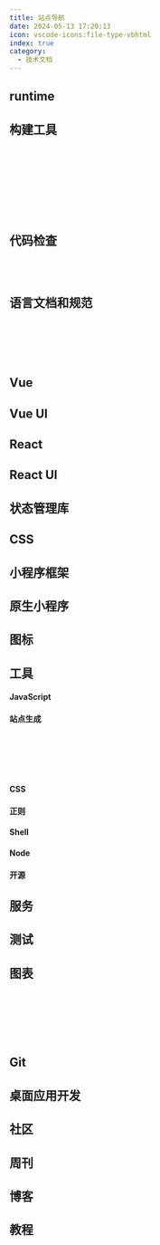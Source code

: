 ```yaml
---
title: 站点导航
date: 2024-05-13 17:20:13
icon: vscode-icons:file-type-vbhtml
index: true
category:
  - 技术文档
---
```


## runtime

<VPCard
  title="Node"
  desc=" JavaScript 运行环境"
  logo="assets/icon/node.png"
  link="https://nodejs.org/en"
  background="var(--vp-card-bg-color)"
  color="var(--vp-card-color)"
/>
<VPCard
  title="Deno"
  desc="Node升级版,不依赖于npm"
  logo="assets/icon/deno.png"
  link="https://deno.com/"
  background="var(--vp-card-bg-color)"
  color="var(--vp-card-color)"
/>

## 构建工具

<VPCard    
  title="vite"    
  desc="极速的现代化前端构建工具"    
  logo="assets/icon/vite.png"    
  link="https://cn.vitejs.dev/"    
  background="var(--vp-card-bg-color)"    
  color="var(--vp-card-color)"    
/>    
<VPCard    
  title="webpack"    
  desc="高度可配置的模块打包器"    
  logo="assets/icon/webpack.png"    
  link="https://webpack.js.org/"    
  background="var(--vp-card-bg-color)"    
  color="var(--vp-card-color)"    
/>    
<VPCard    
  title="parcel"    
  desc="极速、零配置的打包工具, 支持自动转换资源, 无需配置即可使用"    
  logo="assets/icon/parcel.avif"    
  link="https://parceljs.org/"    
  background="var(--vp-card-bg-color)"    
  color="var(--vp-card-color)"    
/>    
<VPCard    
  title="rollup"    
  desc="专注于 ES6 模块的打包器"    
  logo="assets/icon/rollup.png"    
  link="https://rollupjs.org/"    
  background="var(--vp-card-bg-color)"    
  color="var(--vp-card-color)"    
/>    
<VPCard    
  title="esbuild"    
  desc="极速的 Go 语言打包器和压缩器"    
  logo="assets/icon/esbuild.png"    
  link="https://esbuild.github.io/"    
  background="var(--vp-card-bg-color)"    
  color="var(--vp-card-color)"    
/>    
<VPCard    
  title="tsup"    
  desc="零配置TypeScript打包工具, 用于快速打包和发布TypeScript库"    
  logo="assets/icon/tsup.png"    
  link="https://tsup.egoist.dev/"    
  background="var(--vp-card-bg-color)"    
  color="var(--vp-card-color)"    
/>    
<VPCard    
  title="unbuild"    
  desc="用于库和框架的快速打包器"    
  logo="assets/icon/unbuild.png"    
  link="https://github.com/unjs/unbuild"    
  background="var(--vp-card-bg-color)"    
  color="var(--vp-card-color)"    
/>    
<VPCard    
  title="turbo"    
  desc="基于 Vite 的极速构建工具"    
  logo="assets/icon/turbo.svg"    
  link="https://turbo.build/"    
  background="var(--vp-card-bg-color)"    
  color="var(--vp-card-color)"    
/>

## 代码检查

<VPCard  
  title="Standard JS"  
  desc="一套简单的 JavaScript 代码风格指南"  
  logo="assets/icon/standardjs.svg"  
  link="https://standardjs.com/"  
  background="var(--vp-card-bg-color)"  
  color="var(--vp-card-color)"  
/>  
<VPCard  
  title="Stylelint"  
  desc="现代 CSS/SCSS/Less 代码风格检查工具"  
  logo="assets/icon/stylelint.svg"  
  link="https://stylelint.docschina.org/"  
  background="var(--vp-card-bg-color)"  
  color="var(--vp-card-color)"  
/>  
<VPCard  
  title="ESLint"  
  desc="可扩展的 JavaScript 代码检查工具"  
  logo="assets/icon/eslint.svg"  
  link="https://zh-hans.eslint.org/"  
  background="var(--vp-card-bg-color)"  
  color="var(--vp-card-color)"  
/>

## 语言文档和规范

<VPCard  
  title="ECMAScript"
  desc="ECMAScript 标准"  
  logo="assets/icon/standardjs.svg"  
  link="https://tc39.es/ecma262/"  
  background="var(--vp-card-bg-color)"  
  color="var(--vp-card-color)"  
/>  
<VPCard  
  title="MDN"  
  desc="提供 Web 技术文档，学习 Web 开发的最佳实践"  
  logo="assets/icon/stylelint.svg"  
  link="https://developer.mozilla.org/zh-CN/docs/Web"  
  background="var(--vp-card-bg-color)"  
  color="var(--vp-card-color)"  
/>  
<VPCard  
  title="TypeScript"  
  desc="TypeScript 是带有类型语法的 JavaScript"  
  logo="assets/icon/typescript.png"  
  link="https://www.typescriptlang.org/"  
  background="var(--vp-card-bg-color)"  
  color="var(--vp-card-color)"  
/>
<VPCard  
  title="Rust"  
  desc="一门帮助每个人构建可靠且高效软件能力的语言"  
  logo="assets/icon/rust.svg"  
  link="https://www.rust-lang.org/"  
  background="var(--vp-card-bg-color)"  
  color="var(--vp-card-color)"  
/>
<VPCard  
  title="GraphQL"
  desc="一种用于 API 的查询语言"  
  logo="assets/icon/graphql.svg"  
  link="http://graphql.cn/"  
  background="var(--vp-card-bg-color)"  
  color="var(--vp-card-color)"  
/>  
<VPCard  
  title="JSON Schema"  
  desc="JSON Schema 是一个词汇表，可以验证、注释和操作 JSON 文档"  
  logo="assets/icon/json-schema.svg"  
  link="http://json-schema.org/"  
  background="var(--vp-card-bg-color)"  
  color="var(--vp-card-color)"  
/>  
<VPCard  
  title="CSS"  
  desc="CSS 规范说明"  
  logo="assets/icon/w3c.svg"  
  link="https://www.w3.org/Style/CSS/specs.en.html"  
  background="var(--vp-card-bg-color)"  
  color="var(--vp-card-color)"  
/>
<VPCard  
  title="OpenAPI"  
  desc="OpenAPI 规范为 RESTful API 定义了一个与语言无关的标准接口"  
  logo="assets/icon/openapi.png"  
  link="https://swagger.io/docs/specification/about/"  
  background="var(--vp-card-bg-color)"  
  color="var(--vp-card-color)"  
/>

## Vue

<VPCard  
  title="Vue 2"  
  desc="渐进式JavaScript框架，易于学习和使用"  
  logo="assets/icon/vue.svg"
  link="https://v2.cn.vuejs.org/"  
  background="var(--vp-card-bg-color)"  
  color="var(--vp-card-color)"  
/>  
  
<VPCard  
  title="Vue 3"  
  desc="Vue的下一个版本，更小、更快、更强大"  
  logo="assets/icon/vue.svg"
  link="https://cn.vuejs.org/"  
  background="var(--vp-card-bg-color)"  
  color="var(--vp-card-color)"  
/>  
  
<VPCard  
  title="Vue Devtools"  
  desc="开发者工具，帮助你调试Vue应用"  
  logo="assets/icon/vue-devtools.svg"
  link="https://devtools.vuejs.org/zh/"  
  background="var(--vp-card-bg-color)"  
  color="var(--vp-card-color)"  
/>  
  
<VPCard  
  title="Vue CLI"  
  desc="Vue的标准工具集，用于构建新项目"  
  logo="assets/icon/vue.svg" 
  link="https://cli.vuejs.org/zh/"  
  background="var(--vp-card-bg-color)"  
  color="var(--vp-card-color)"  
/>  
  
<VPCard  
  title="Vue Loader"  
  desc="Webpack的加载器，支持.vue文件"  
  logo="assets/icon/vue.svg"  
  link="https://vue-loader.vuejs.org/zh/"  
  background="var(--vp-card-bg-color)"  
  color="var(--vp-card-color)"  
/>  
  
<VPCard  
  title="Vue Router"  
  desc="Vue的官方路由管理器"  
  logo="assets/icon/vue.svg"
  link="https://router.vuejs.org/zh/"  
  background="var(--vp-card-bg-color)"  
  color="var(--vp-card-color)"  
/>  
  
<VPCard  
  title="Vue 服务器端渲染"  
  desc="Vue的服务器端渲染指南"  
  logo="assets/icon/vue.svg"
  link="https://v2.ssr.vuejs.org/zh/"  
  background="var(--vp-card-bg-color)"  
  color="var(--vp-card-color)"  
/>  
  
<VPCard  
  title="vue-use"  
  desc="Vue的组合式API实用工具库"  
  logo="assets/icon/vue.svg"
  link="https://vueuse.org/"  
  background="var(--vp-card-bg-color)"  
  color="var(--vp-card-color)"  
/>

<VPCard  
  title="Nuxt.js"  
  desc="基于 Vue.js 的一站式解决方案"  
  logo="assets/icon/nuxt.svg"
  link="https://v2.nuxt.com/"  
  background="var(--vp-card-bg-color)"  
  color="var(--vp-card-color)"  
/>

## Vue UI

<VPCard
  title="element-plus"
  desc=""
  logo="assets/icon/element-plus.png"
  link="https://element-plus.org/"
  background="var(--vp-card-bg-color)"
  color="var(--vp-card-color)"
/>
<VPCard
  title="naive UI"
  desc=""
  logo="assets/icon/naiveui.svg"
  link="https://www.naiveui.com/"
  background="var(--vp-card-bg-color)"
  color="var(--vp-card-color)"
/>
<VPCard
  title="vant"
  desc=""
  logo="assets/icon/vant.png"
  link="https://vant-ui.github.io/vant/"
  background="var(--vp-card-bg-color)"
  color="var(--vp-card-color)"
/>
<VPCard
  title="cube ui"
  desc=""
  logo="assets/icon/cube-ui.png"
  link="https://didi.github.io/cube-ui/"
  background="var(--vp-card-bg-color)"
  color="var(--vp-card-color)"
/>

## React

<VPCard  
  title="React"  
  desc="用于构建用户界面的JavaScript库"  
  logo="assets/icon/react.svg"
  link="https://zh-hans.react.dev/"  
  background="var(--vp-card-bg-color)"  
  color="var(--vp-card-color)"  
/>  
  
<VPCard  
  title="React Router 6"  
  desc="React的官方路由库，用于构建单页面应用"  
  logo="assets/icon/react-router.svg"
  link="https://reactrouter.com/en/main"  
  background="var(--vp-card-bg-color)"  
  color="var(--vp-card-color)"  
/>  
  
<VPCard  
  title="react-use"  
  desc="React Hooks的实用函数库"  
  logo="assets/icon/react-use.png"
  link="http://streamich.github.io/react-use"  
  background="var(--vp-card-bg-color)"  
  color="var(--vp-card-color)"  
/>  
  
<VPCard  
  title="react-hook-form"  
  desc="高性能的表单钩子库"  
  logo="assets/icon/react-hook-form.png"
  link="https://react-hook-form.com/"  
  background="var(--vp-card-bg-color)"  
  color="var(--vp-card-color)"  
/>  
  
<VPCard  
  title="ahooks"  
  desc="React Hooks的集合库"
  logo="assets/icon/ahooks.svg"
  link="https://ahooks.js.org/"  
  background="var(--vp-card-bg-color)"  
  color="var(--vp-card-color)"  
/>  
  
<VPCard  
  title="umijs"  
  desc="企业级前端应用框架"  
  logo="assets/icon/umi.png"
  link="https://umijs.org/"  
  background="var(--vp-card-bg-color)"  
  color="var(--vp-card-color)"  
/>  
  
<VPCard  
  title="formily"  
  desc="企业级表单解决方案"  
  logo="assets/icon/formily.png"
  link="https://v2.formilyjs.org/"  
  background="var(--vp-card-bg-color)"  
  color="var(--vp-card-color)"  
/>  
  
<VPCard  
  title="react-dnd"  
  desc="React的拖放（Drag and Drop）库"  
  logo="assets/icon/react-dnd.png"
  link="https://react-dnd.github.io/react-dnd/"  
  background="var(--vp-card-bg-color)"  
  color="var(--vp-card-color)"  
/>  
  
<VPCard  
  title="recoil"  
  desc="React的状态管理库"  
  logo="assets/icon/recoilijs.png"
  link="https://recoiljs.org/"  
  background="var(--vp-card-bg-color)"  
  color="var(--vp-card-color)"  
/>  
  
<VPCard  
  title="swr"  
  desc="基于fetch的React数据获取库"  
  logo="assets/icon/swr.png"
  link="https://swr.vercel.app/"  
  background="var(--vp-card-bg-color)"  
  color="var(--vp-card-color)"  
/>

<VPCard  
  title="awesome-react"  
  desc="精选的React资源列表"  
  logo="assets/icon/react.svg"
  link="https://github.com/enaqx/awesome-react"  
  background="var(--vp-card-bg-color)"  
  color="var(--vp-card-color)"  
/>

## React UI

<VPCard
  title="ant-design"
  desc=""
  logo="assets/icon/antd.svg"
  link="https://ant.design/"
  background="var(--vp-card-bg-color)"
  color="var(--vp-card-color)"
/>
<VPCard
  title="material-ui"
  desc=""
  logo="assets/icon/mui.png"
  link="https://mui.com/core/"
  background="var(--vp-card-bg-color)"
  color="var(--vp-card-color)"
/>

## 状态管理库

<VPCard  
  title="Pinia"  
  desc="专为Vue3设计的轻量级状态管理库，支持TypeScript"  
  logo="assets/icon/pinia.svg"
  link="https://pinia.vuejs.org/zh/"  
  background="var(--vp-card-bg-color)"  
  color="var(--vp-card-color)"  
/>  
  
<VPCard  
  title="Vuex"  
  desc="Vue的官方状态管理模式和库"  
  logo="assets/icon/vue.svg"
  link="https://vuex.vuejs.org/zh/"  
  background="var(--vp-card-bg-color)"  
  color="var(--vp-card-color)"  
/>  
  
<VPCard  
  title="Redux"  
  desc="React状态管理，提供可预测化的状态管理"  
  logo="assets/icon/redux.svg" 
  link="https://redux.js.org/introduction/getting-started"  
  background="var(--vp-card-bg-color)"  
  color="var(--vp-card-color)"  
/>  
  
<VPCard  
  title="Zustand"  
  desc="轻量级、可扩展的 React 状态管理库"  
  logo="assets/icon/zustand.png"
  link="https://docs.pmnd.rs/zustand/getting-started/introduction"  
  background="var(--vp-card-bg-color)"  
  color="var(--vp-card-color)"  
/>

## CSS

<VPCard
  title="TailwindCSS"
  desc=""
  logo="assets/icon/tailwindcss.png"
  link="https://tailwindcss.com/"
  background="var(--vp-card-bg-color)"
  color="var(--vp-card-color)"
/>
<VPCard
  title="WindiCSS"
  desc=""
  logo="assets/icon/windicss.svg"
  link="https://windicss.org/"
  background="var(--vp-card-bg-color)"
  color="var(--vp-card-color)"
/>
<VPCard
  title="unocss"
  desc=""
  logo="assets/icon/unocss.svg"
  link="https://unocss.dev/"
  background="var(--vp-card-bg-color)"
  color="var(--vp-card-color)"
/>


## 小程序框架

<VPCard
  title="unibest"
  desc=""
  logo="assets/icon/unibest.svg"
  link="https://codercup.github.io/unibest-docs/"
  background="var(--vp-card-bg-color)"
  color="var(--vp-card-color)"
/>

<VPCard
  title="uniapp"
  desc=""
  logo="assets/icon/uniapp.jpeg"
  link="https://uniapp.dcloud.net.cn/"
  background="var(--vp-card-bg-color)"
  color="var(--vp-card-color)"
/>

## 原生小程序

<VPCard
  title="微信小程序"
  desc=""
  logo="assets/icon/weixin-mini-app.png"
  link="https://developers.weixin.qq.com/miniprogram/dev/framework/quickstart/"
  background="var(--vp-card-bg-color)"
  color="var(--vp-card-color)"
/>
<VPCard
  title="百度小程序"
  desc=""
  logo="assets/icon/weixin-mini-app.png"
  link="https://smartprogram.baidu.com/docs/introduction/enter_application/"
  background="var(--vp-card-bg-color)"
  color="var(--vp-card-color)"
/>
<VPCard
  title="支付宝小程序"
  desc=""
  logo="assets/icon/weixin-mini-app.png"
  link="https://opendocs.alipay.com/mini/introduce/get-started"
  background="var(--vp-card-bg-color)"
  color="var(--vp-card-color)"
/>
<VPCard
  title="字节跳动小程序"
  desc=""
  logo="assets/icon/weixin-mini-app.png"
  link="https://developer.toutiao.com/dev/doc/1"
  background="var(--vp-card-bg-color)"
  color="var(--vp-card-color)"
/>
<VPCard
  title="抖音小程序"
  desc=""
  logo="assets/icon/weixin-mini-app.png"
  link="https://developer.open-douyin.com/docs/resource/zh-CN/mini-app/introduction/usage-guide"
  background="var(--vp-card-bg-color)"
  color="var(--vp-card-color)"
/>

## 图标

<VPCard
  title="iconfont"
  desc=""
  logo="assets/icon/iconfont.svg"
  link="https://www.iconfont.cn/"
  background="var(--vp-card-bg-color)"
  color="var(--vp-card-color)"
/>
<VPCard
  title="iconify"
  desc=""
  logo="assets/icon/iconify.svg"
  link="https://icon-sets.iconify.design/"
  background="var(--vp-card-bg-color)"
  color="var(--vp-card-color)"
/>

## 工具

#### JavaScript

<VPCard  
  title="js 可视化执行"  
  desc="实时查看JavaScript代码的执行流程，直观理解代码运行过程。"  
  logo="assets/icon/js.png"  
  link="https://www.jsv9000.app/"  
  background="var(--vp-card-bg-color)"  
  color="var(--vp-card-color)"  
/>
<VPCard  
  title="js 性能对比"  
  desc="快速测试JavaScript代码片段的性能，比较不同实现方式的效率。"  
  logo="assets/icon/js.png"  
  link="https://jsbench.me/"  
  background="var(--vp-card-bg-color)"  
  color="var(--vp-card-color)"  
/>
<VPCard  
  title="AST explorer"  
  desc="探索JavaScript代码的抽象语法树(AST)，深入了解代码的内部结构。"  
  logo="assets/icon/js.png"  
  link="https://astexplorer.net/"
  background="var(--vp-card-bg-color)"  
  color="var(--vp-card-color)"  
/>

#### 站点生成

<VPCard  
  title="vuepress"  
  desc="基于Vue驱动，专为编写技术文档而设计。"  
  logo="assets/icon/vuepress.png"  
  link="https://v2.vuepress.vuejs.org/"  
  background="var(--vp-card-bg-color)"  
  color="var(--vp-card-color)"  
/>  
<VPCard  
  title="vitepress"  
  desc="基于Vite，为Vue提供出色的开发体验。"  
  logo="assets/icon/vitepress.svg"
  link="https://vitepress.vuejs.org/"  
  background="var(--vp-card-bg-color)"  
  color="var(--vp-card-color)"  
/>  
<VPCard  
  title="Astro"  
  desc="快速、轻量级，支持多种前端框架和组件。"  
  logo="assets/icon/astro.svg"
  link="https://astro.build/"  
  background="var(--vp-card-bg-color)"  
  color="var(--vp-card-color)"  
/>  
<VPCard  
  title="Hexo"  
  desc="基于Node.js构建的博客框架。"  
  logo="assets/icon/hexo.svg" 
  link="https://hexo.io/"  
  background="var(--vp-card-bg-color)"  
  color="var(--vp-card-color)"  
/>  
<VPCard  
  title="slidev"  
  desc="用于制作演示文稿的Web-first幻灯片工具。"  
  logo="assets/icon/slidev.svg"
  link="https://cn.sli.dev/guide/"  
  background="var(--vp-card-bg-color)"  
  color="var(--vp-card-color)"  
/>

<VPCard
  title="vuepress-theme-hope"
  desc="VuePress主题"
  logo="assets/icon/vuepress-theme-hope.ico"
  link="https://theme-hope.vuejs.press/zh/"
  background="var(--vp-card-bg-color)"
  color="var(--vp-card-color)"
/>

#### CSS

<VPCard
  title="CSS 灵感"
  desc=""
  logo="assets/icon/css.png"
  link="https://csscoco.com/inspiration/#/"
  background="var(--vp-card-bg-color)"
  color="var(--vp-card-color)"
/>
<VPCard
  title="CSS Tricks"
  desc=""
  logo="assets/icon/css.png"
  link="https://qishaoxuan.github.io/css_tricks/"
  background="var(--vp-card-bg-color)"
  color="var(--vp-card-color)"
/>
<VPCard
  title="you need to know css"
  desc=""
  logo="assets/icon/you-need-to-know-css.png"
  link="https://lhammer.cn/You-need-to-know-css/#/"
  background="var(--vp-card-bg-color)"
  color="var(--vp-card-color)"
/>
<VPCard
  title="防御性CSS提示"
  desc=""
  logo="assets/icon/css.png"
  link="https://defensivecss.dev/tips"
  background="var(--vp-card-bg-color)"
  color="var(--vp-card-color)"
/>
<VPCard
  title="Web 安全色"
  desc=""
  logo="assets/icon/css.png"
  link="https://www.bootcss.com/p/websafecolors/"
  background="var(--vp-card-bg-color)"
  color="var(--vp-card-color)"
/>
<VPCard
  title="SVG background"
  desc=""
  logo="assets/icon/css.png"
  link="https://www.svgbackgrounds.com/)"
  background="var(--vp-card-bg-color)"
  color="var(--vp-card-color)"
/>
<VPCard
  title="SVG 波浪背景生成"
  desc=""
  logo="assets/icon/css.png"
  link="https://svgwave.in/"
  background="var(--vp-card-bg-color)"
  color="var(--vp-card-color)"
/>
<VPCard
  title="贝塞尔生成"
  desc=""
  logo="assets/icon/css.png"
  link="https://svgwave.in/"
  background="var(--vp-card-bg-color)"
  color="var(--vp-card-color)"
/>
<VPCard
  title="CSS 动画"
  desc=""
  logo="assets/icon/css.png"
  link="https://animista.net/"
  background="var(--vp-card-bg-color)"
  color="var(--vp-card-color)"
/>
<VPCard
  title="CSS Timing Function"
  desc=""
  logo="assets/icon/css.png"
  link="https://easings.net/zh-cn"
  background="var(--vp-card-bg-color)"
  color="var(--vp-card-color)"
/>

#### 正则

<VPCard
  title="正则生成图解"
  desc=""
  logo="assets/icon/regex-vis.png"
  link="https://regex-vis.com/"
  background="var(--vp-card-bg-color)"
  color="var(--vp-card-color)"
/>
<VPCard
  title="正则表达式在线测试"
  desc=""
  logo="assets/icon/regex.png"
  link="https://www.jyshare.com/front-end/854/"
  background="var(--vp-card-bg-color)"
  color="var(--vp-card-color)"
/>

#### Shell

<VPCard
  title="tldr"
  desc="在线帮助手册"
  logo="assets/icon/shell.png"
  link="https://tldr.sh/"
  background="var(--vp-card-bg-color)"
  color="var(--vp-card-color)"
/>

#### Node

<VPCard
  title="publint"
  desc="检查 npm package 是否正确发布"
  logo="assets/icon/publint.svg"
  link="https://publint.dev/"
  background="var(--vp-card-bg-color)"
  color="var(--vp-card-color)"
/>

<VPCard
  title="npm"
  desc="npm 官网"
  logo="assets/icon/publint.svg"
  link="https://www.npmjs.com/"
  background="var(--vp-card-bg-color)"
  color="var(--vp-card-color)"
/>

#### 开源

<VPCard
  title="bestofjs"
  desc="前端开源项目最新热点趋势"
  logo="assets/icon/bestofjs.ico"
  link="https://bestofjs.org/"
  background="var(--vp-card-bg-color)"
  color="var(--vp-card-color)"
/>
<VPCard
  title="Ray"
  desc="代码 Demo 图片生成"
  logo="assets/icon/ray.png"
  link="https://www.ray.so/"
  background="var(--vp-card-bg-color)"
  color="var(--vp-card-color)"
/>

## 服务

<VPCard
  title="nginx配置生成"
  desc="nginx配置生成"
  logo="assets/icon/nginx.png"
  link="https://www.digitalocean.com/community/tools/nginx?global.app.lang=zhCN"
  background="var(--vp-card-bg-color)"
  color="var(--vp-card-color)"
/>
<VPCard
  title="can I use"
  desc="浏览器特性支持查询"
  logo="assets/icon/caniuse.png"
  link="https://caniuse.com/"
  background="var(--vp-card-bg-color)"
  color="var(--vp-card-color)"
/>

## 测试
<VPCard  
  title="Vue Test Utils"  
  desc="Vue Test Utils是 Vue.js 官方提供的测试工具库，用于在单元测试中挂载和渲染 Vue 组件。"  
  logo="assets/icon/vue.svg"  
  link="https://test-utils.vuejs.org/"  
  background="var(--vp-card-bg-color)"  
  color="var(--vp-card-color)"  
/>  

<VPCard  
  title="storybook"  
  desc="用于开发UI组件的开源工具，可帮助您构建、文档化和测试React、Vue、Angular等框架的UI组件。"  
  logo="assets/icon/react-use.png"  
  link="https://storybook.js.org/"  
  background="var(--vp-card-bg-color)"  
  color="var(--vp-card-color)"  
/>  
  
<VPCard  
  title="cypress"  
  desc="强大、开源的端到端测试工具，为现代Web应用程序提供快速、可靠和准确的测试。"  
  logo="assets/icon/cypress.ico"  
  link="https://cypress.io/"  
  background="var(--vp-card-bg-color)"  
  color="var(--vp-card-color)"  
/>  
  
<VPCard  
  title="jest"  
  desc="JavaScript的测试框架，由Facebook开发和维护，提供了丰富的断言库、模拟功能和测试覆盖率报告。"  
  logo="assets/icon/jest.png"  
  link="https://jestjs.io/"  
  background="var(--vp-card-bg-color)"  
  color="var(--vp-card-color)"  
/>  
  
<VPCard  
  title="mocha"  
  desc="JavaScript的测试框架，在浏览器和Node.js中运行，使异步测试变得简单而有趣。"  
  logo="assets/icon/mocha.svg"  
  link="https://mochajs.org/"  
  background="var(--vp-card-bg-color)"  
  color="var(--vp-card-color)"  
/>  
  
<VPCard  
  title="ava"
  desc="用于Node.js的简洁且强大的测试库，支持ES2015+和并发测试。"  
  logo="assets/icon/ava.png"  
  link="https://github.com/avajs/ava"  
  background="var(--vp-card-bg-color)"  
  color="var(--vp-card-color)"  
/>  
  
<VPCard  
  title="karma"  
  desc="用于所有主流浏览器的测试运行器，支持单元测试、端到端测试和集成测试。"  
  logo="assets/icon/karma.png"  
  link="http://karma-runner.github.io/"  
  background="var(--vp-card-bg-color)"  
  color="var(--vp-card-color)"  
/>  
  
<VPCard  
  title="nightwatch"  
  desc="基于Node.js的端到端测试解决方案，用于自动化浏览器和移动设备的测试。"  
  logo="assets/icon/nightwatchjs.ico"  
  link="https://nightwatchjs.org/"
  background="var(--vp-card-bg-color)"  
  color="var(--vp-card-color)"  
/>  
  
<VPCard  
  title="sinon"  
  desc="用于JavaScript测试的测试间谍、存根和模拟的独立库。"  
  logo="assets/icon/sinon.png"  
  link="https://sinonjs.org/"  
  background="var(--vp-card-bg-color)"  
  color="var(--vp-card-color)"  
/>  
  
<VPCard  
  title="vitest"  
  desc="下一代测试框架，提供闪电般的测试速度和一流的开发体验。"  
  logo="assets/icon/vitest.svg"  
  link="https://vitest.dev/"  
  background="var(--vp-card-bg-color)"  
  color="var(--vp-card-color)"  
/>  
  
<VPCard  
  title="chai"  
  desc="BDD/TDD断言库，可与任何JavaScript测试框架一起使用。"  
  logo="assets/icon/chai.png"  
  link="https://chaijs.github.io/"  
  background="var(--vp-card-bg-color)"  
  color="var(--vp-card-color)"  
/>  
  
<VPCard  
  title="tape"  
  desc="轻量级、直观且强大的测试框架，适用于Node.js和浏览器。"  
  logo="assets/icon/tape.png"
  link="https://github.com/ljharb/tape"
  background="var(--vp-card-bg-color)"
  color="var(--vp-card-color)"
/>
<VPCard  
  title="istanbul"  
  desc="JavaScript代码覆盖率工具，可以与Mocha、Jest等测试框架集成，帮助您了解测试覆盖了哪些代码。"  
  logo="assets/icon/istanbul.png" 
  link="https://istanbul.js.org/"  
  background="var(--vp-card-bg-color)"  
  color="var(--vp-card-color)"  
/>  
  
<VPCard  
  title="uvu"  
  desc="超快速、极简的JavaScript测试框架，适用于Node.js和浏览器。"  
  logo="assets/icon/js.png"
  link="https://github.com/lukeed/uvu"  
  background="var(--vp-card-bg-color)"  
  color="var(--vp-card-color)"  
/>

## 图表

<VPCard  
  title="D3"  
  desc="一个强大的JavaScript库，用于生成数据驱动的文档。"  
  logo="/assets/icon/d3js.svg" 
  link="https://d3js.org/"  
  background="var(--vp-card-bg-color)"  
  color="var(--vp-card-color)"  
/>  
<VPCard  
  title="Chart.js"  
  desc="简单、灵活且交互式的图表库。"  
  logo="/assets/icon/chartjs.ico" 
  link="https://www.chartjs.org/docs/latest/"  
  background="var(--vp-card-bg-color)"  
  color="var(--vp-card-color)"  
/>  
<VPCard  
  title="Mermaid"  
  desc="生成图表和流程图等的Markdown风格的文本。"  
  logo="/assets/icon/mermaid.svg"
  link="http://mermaid.js.org/"  
  background="var(--vp-card-bg-color)"  
  color="var(--vp-card-color)"  
/>  
<VPCard  
  title="ECharts"  
  desc="一个使用JavaScript实现的开源可视化库。"  
  logo="/assets/icon/echarts.png"
  link="https://echarts.apache.org/"  
  background="var(--vp-card-bg-color)"  
  color="var(--vp-card-color)"  
/>  
<VPCard   
    title="ApexCharts"   
    desc="交互式JavaScript图表库"   
    logo="/assets/icon/apexcharts.png"
    link="https://apexcharts.com/"   
    background="var(--vp-card-bg-color)"   
    color="var(--vp-card-color)"   
/>  
<VPCard   
    title="visx"   
    desc="React可视化组件库"   
    logo="/assets/icon/visx.png"  
    link="https://airbnb.io/visx"   
    background="var(--vp-card-bg-color)"   
    color="var(--vp-card-color)"   
/> 
<VPCard   
    title="蚂蚁数据可视化"   
    desc="蚂蚁企业级数据可视化解决方案"   
    logo="assets/icon/antv.svg"
    link="https://antv.antgroup.com/"   
    background="var(--vp-card-bg-color)"   
    color="var(--vp-card-color)"   
/>

## Git

<VPCard
  title="Learn Git Branching"
  desc="学习git分支"
  logo="assets/icon/git.png"
  link="https://learngitbranching.js.org/?locale=zh_CN"
  background="var(--vp-card-bg-color)"
  color="var(--vp-card-color)"
/>

## 桌面应用开发

<VPCard
  title="Electron"
  desc="内置 node + chromium, 打包后比较重"
  logo="assets/icon/electronjs.svg"
  link="https://electronjs.org/"
  background="var(--vp-card-bg-color)"
  color="var(--vp-card-color)"
/>
<VPCard
  title="Tauri"
  desc="rust + 系统webview2, 打包后很轻"
  logo="assets/icon/tauri.png"
  link="https://tauri.app/"
  background="var(--vp-card-bg-color)"
  color="var(--vp-card-color)"
/>
<VPCard
  title="neutralino"
  desc="专注于轻量级桌面应用"
  logo="assets/icon/neutralino.png"
  link="https://neutralino.js.org/"
  background="var(--vp-card-bg-color)"
  color="var(--vp-card-color)"
/>

## 社区

<VPCard
  title="dev.to"
  desc="技术社区，拥有庞大的开发者用户基数"
  logo="assets/icon/html.png"
  link="https://dev.to/"
  background="var(--vp-card-bg-color)"
  color="var(--vp-card-color)"
/>
<VPCard
  title="segmentfault"
  desc="思否 - 中文技术问答社区"
  logo="assets/icon/html.png"
  link="https://segmentfault.com/"
  background="var(--vp-card-bg-color)"
  color="var(--vp-card-color)"
/>
<VPCard
  title="掘金"
  desc="中文技术社区"
  logo="assets/icon/html.png"
  link="https://juejin.cn/"
  background="var(--vp-card-bg-color)"
  color="var(--vp-card-color)"
/>
<VPCard
  title="v2ex"
  desc="中文技术社区，分享、探索"
  logo="assets/icon/html.png"
  link="https://www.v2ex.com/"
  background="var(--vp-card-bg-color)"
  color="var(--vp-card-color)"
/>
<VPCard
  title="LeetCode"
  desc="算法题库"
  logo="assets/icon/html.png"
  link="https://leetcode.cn/problemset/all/"
  background="var(--vp-card-bg-color)"
  color="var(--vp-card-color)"
/>
<VPCard
  title="印记中文"
  desc="技术站点导航"
  logo="assets/icon/html.png"
  link="https://docschina.org/"
  background="var(--vp-card-bg-color)"
  color="var(--vp-card-color)"
/>

## 周刊

<VPCard
  title="node-weekly"
  desc=""
  logo="assets/icon/magazine.png"
  link="https://nodeweekly.com/issues"
  background="var(--vp-card-bg-color)"
  color="var(--vp-card-color)"
/>
<VPCard
  title="javascript-weekly"
  desc=""
  logo="assets/icon/magazine.png"
  link="https://javascriptweekly.com/issues"
  background="var(--vp-card-bg-color)"
  color="var(--vp-card-color)"
/>
<VPCard
  title="front-weekly"
  desc=""
  logo="assets/icon/magazine.png"
  link="https://frontender-ua.medium.com/"
  background="var(--vp-card-bg-color)"
  color="var(--vp-card-color)"
/>
<VPCard
  title="奇舞周刊"
  desc=""
  logo="assets/icon/magazine.png"
  link="https://weekly.75.team/"
  background="var(--vp-card-bg-color)"
  color="var(--vp-card-color)"
/>

## 博客

<VPCard
  title="web.dev"
  desc="Chrome DevRel"
  logo="assets/icon/web-dev.png"
  link="https://web.dev/blog/"
  background="var(--vp-card-bg-color)"
  color="var(--vp-card-color)"
/>
<VPCard
  title="builder.io"
  desc="builder.io"
  logo="assets/icon/builder.svg"
  link="https://www.builder.io/blog"
  background="var(--vp-card-bg-color)"
  color="var(--vp-card-color)"
/>
<VPCard
  title="Chrome"
  desc="Chrome团队博客"
  logo="assets/icon/chrome.png"
  link="https://developer.chrome.com/blog/"
  background="var(--vp-card-bg-color)"
  color="var(--vp-card-color)"
/>

## 教程

<VPCard
  title="TypeScript教程"
  desc="TypeScript 教程阮一峰"
  logo="assets/icon/typescript.png"
  link="https://typescript.p6p.net/about/self.html"
  background="var(--vp-card-bg-color)"
  color="var(--vp-card-color)"
/>